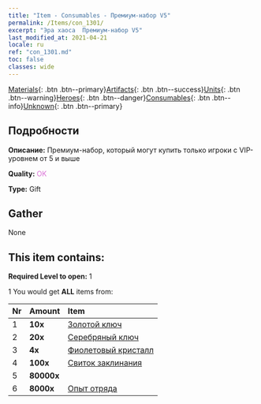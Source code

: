 ```yaml
---
title: "Item - Consumables - Премиум-набор V5"
permalink: /Items/con_1301/
excerpt: "Эра хаоса  Премиум-набор V5"
last_modified_at: 2021-04-21
locale: ru
ref: "con_1301.md"
toc: false
classes: wide
---
```

 [Materials](/ru/Items/){: .btn .btn--primary}[Artifacts](/ru/Items/Artifacts/){: .btn .btn--success}[Units](/ru/Items/Units/){: .btn .btn--warning}[Heroes](/ru/Items/Heroes/){: .btn .btn--danger}[Consumables](/ru/Items/Consumables/){: .btn .btn--info}[Unknown](/ru/Items/Unknown/){: .btn .btn--primary}

## Подробности
 **Описание:** Премиум-набор, который могут купить только игроки с VIP-уровнем от 5 и выше

 **Quality:** <span style="color: #DA70D6">OK</span>

 **Type:** Gift

## Gather

  None

## This item contains:

 **Required Level to open:** 1

 1 You would get **ALL** items  from:

  | Nr | Amount |     Item    |
  |:---|:-------|:------------|
  | 1 |  **10x** | [Золотой ключ](/ru/Items/con_783/) |  | 
  | 2 |  **20x** | [Серебряный ключ](/ru/Items/con_693/) |  | 
  | 3 |  **4x** | [Фиолетовый кристалл](/ru/Items/con_720/) |  | 
  | 4 |  **100x** | [Свиток заклинания](/ru/Items/con_694/) |  | 
  | 5 |  **80000x** | <i class="fas fa-coins"/> |  | 
  | 6 |  **8000x** | [Опыт отряда](/ru/Items/con_902/) |  | 
